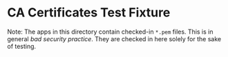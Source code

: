 # CA Certificates Test Fixture

Note: The apps in this directory contain checked-in `*.pem` files. This is in
general _bad security practice_. They are checked in here solely for the sake
of testing.
